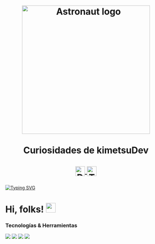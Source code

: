 
<h1 align=center> 
  <a href="#"><img width="400" alt="Astronaut logo" align="center" src="https://miro.medium.com/max/3000/0*JKyzq_e9TUlb84wX" /></a><br><br>
  Curiosidades de kimetsuDev <br> 
    <p>
      <a href="https://discord.com/invite/u3dsh9M" target="blank">
          <img align="center" alt="Discord" width="30px" src="https://img.icons8.com/nolan/64/discord-logo.png" /> </a>
      <a href="https://www.twitch.tv/kotliin" target="_blank">
          <img align="center" alt="Twitch" width="30px" src="https://img.icons8.com/nolan/64/twitch.png" /> </a>
    </p>    
</h1>


[![Typing SVG](https://readme-typing-svg.herokuapp.com/?font=Stick%20No%20Bills&vCenter=true&center-true&size=30&color=ff536d&width=480&lines=Estudiante%20de%20DAM%20en%20prácticas;Futuro%20Pro%20en%20Desarrollo%20de%20Aplicaciones;Pupilo%20de%20s4vitar%20Ciberseguridad;Bug%20...%20¿Qué%20es%20eso?%20👀)](https://git.io/typing-svg)




# Hi, folks! <img src="https://i1.wp.com/bobalicon.com/wp-content/uploads/2021/04/Tercer-Luna-Demoniaca-Akaza.jpg?resize=759%2C500&ssl=1" width="30px">


### Tecnologías & Herramientas
<a href="#&nbsp"><img src="https://img.shields.io/badge/OS-Linux-ff536d?logo=linux" /></a>
<a href="#&nbsp"><img src="https://img.shields.io/badge/Virtualizacion-Docker-ff536d?logo=docker" /></a> 
<a href="#&nbsp"><img src="https://img.shields.io/badge/Code-Kotlin-ff536d?logo=kotlin" /></a> 
<a href="#&nbsp"><img src="https://img.shields.io/badge/Code-Java-ff536d?logo=java" /></a> 



<!---
rbjavi/rbjavi is a ✨ special ✨ repository because its `README.md` (this file) appears on your GitHub profile.
You can click the Preview link to take a look at your changes.
--->
